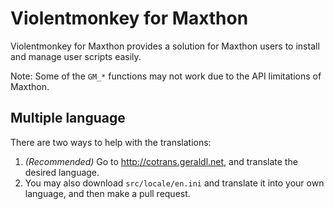 Violentmonkey for Maxthon
===
Violentmonkey for Maxthon provides a solution for Maxthon users to install and manage user scripts easily.

Note: Some of the `GM_*` functions may not work due to the API limitations of Maxthon.

Multiple language
---
There are two ways to help with the translations:

1. *(Recommended)* Go to <http://cotrans.geraldl.net>, and translate the desired language.
1. You may also download `src/locale/en.ini` and translate it into your own language, and then make a pull request.
